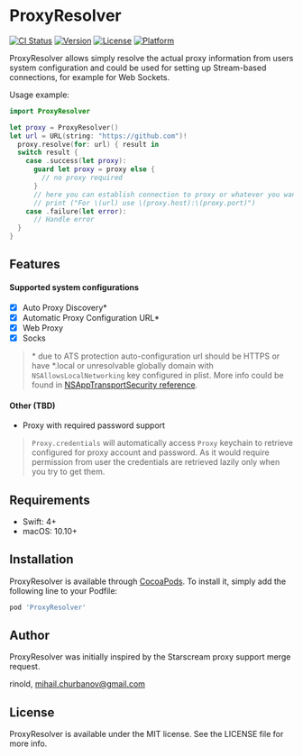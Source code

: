 # ProxyResolver

[![CI Status](https://img.shields.io/travis/rinold/ProxyResolver.svg?style=flat)](https://travis-ci.org/rinold/ProxyResolver)
[![Version](https://img.shields.io/cocoapods/v/ProxyResolver.svg?style=flat)](https://cocoapods.org/pods/ProxyResolver)
[![License](https://img.shields.io/cocoapods/l/ProxyResolver.svg?style=flat)](https://cocoapods.org/pods/ProxyResolver)
[![Platform](https://img.shields.io/cocoapods/p/ProxyResolver.svg?style=flat)](https://cocoapods.org/pods/ProxyResolver)

ProxyResolver allows simply resolve the actual proxy information from users
system configuration and could be used for setting up Stream-based connections,
for example for Web Sockets.

Usage example:

```swift
import ProxyResolver

let proxy = ProxyResolver()
let url = URL(string: "https://github.com")!
  proxy.resolve(for: url) { result in
  switch result {
    case .success(let proxy):
      guard let proxy = proxy else {
        // no proxy required
      }
      // here you can establish connection to proxy or whatever you want
      // print ("For \(url) use \(proxy.host):\(proxy.port)")
    case .failure(let error):
      // Handle error
  }
}
```

## Features

#### Supported system configurations
- [x] Auto Proxy Discovery*
- [x] Automatic Proxy Configuration URL*
- [x] Web Proxy
- [x] Socks

> \*  due to ATS protection auto-configuration url should be HTTPS or have  \*.local or unresolvable globally domain with `NSAllowsLocalNetworking` key configured in plist. More info could be found in [NSAppTransportSecurity reference](https://developer.apple.com/library/content/documentation/General/Reference/InfoPlistKeyReference/Articles/CocoaKeys.html#//apple_ref/doc/uid/TP40009251-SW33).


#### Other (TBD)
- Proxy with required password support

> `Proxy.credentials` will automatically access `Proxy` keychain to retrieve configured for proxy account and password. As it would require permission from user the credentials are retrieved lazily only when you try to get them.

## Requirements
- Swift: 4+
- macOS: 10.10+

## Installation

ProxyResolver is available through [CocoaPods](https://cocoapods.org). To install
it, simply add the following line to your Podfile:

```ruby
pod 'ProxyResolver'
```

## Author

ProxyResolver was initially inspired by the Starscream proxy support merge request.

rinold, mihail.churbanov@gmail.com

## License

ProxyResolver is available under the MIT license. See the LICENSE file for more info.
